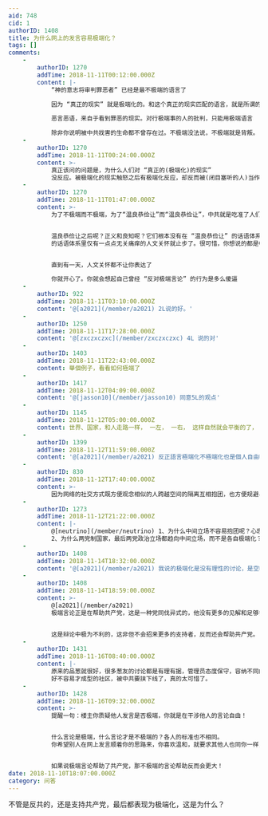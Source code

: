 ```yaml
---
aid: 748
cid: 1
authorID: 1408
title: 为什么网上的发言容易极端化？
tags: []
comments:
    -
        authorID: 1270
        addTime: 2018-11-11T00:12:00.000Z
        content: |-
            “神的意志将审判罪恶者” 已经是最不极端的语言了

            因为 “真正的现实” 就是极端化的。和这个真正的现实匹配的语言，就是所谓的极端化语言

            恶言恶语，来自于看到罪恶的现实。对行极端事的人的批判，只能用极端语言

            除非你说明被中共戕害的生命都不曾存在过。不极端没法说，不极端就是背叛。
    -
        authorID: 1270
        addTime: 2018-11-11T00:24:00.000Z
        content: >-
            真正该问的问题是，为什么人们对 “真正的(极端化)的现实”
            没反应。被极端化的现实触怒之后有极端化反应，却反而被(闭目塞听的人)当作是不正常的咯？
    -
        authorID: 1270
        addTime: 2018-11-11T01:47:00.000Z
        content: >-
            为了不极端而不极端，为了“温良恭俭让”而“温良恭俭让”，中共就是吃准了人们这个心理，才会造成今天的局面


            温良恭俭让之后呢？正义和良知呢？它们根本没有在 “温良恭俭让” 的话语体系了，“温良恭俭让”
            的话语体系里仅有一点点无关痛痒的人文关怀就止步了。很可惜，你想说的都是中共允许你说的，那就是根本戳不到点子上。


            直到有一天，人文关怀都不让你表达了  

            你就开心了。你就会想起自己曾经 “反对极端言论” 的行为是多么傻逼
    -
        authorID: 922
        addTime: 2018-11-11T03:10:00.000Z
        content: '@[a2021](/member/a2021) 2L说的好。'
    -
        authorID: 1250
        addTime: 2018-11-11T17:28:00.000Z
        content: '@[zxczxczxc](/member/zxczxczxc) 4L 说的对'
    -
        authorID: 1403
        addTime: 2018-11-11T22:43:00.000Z
        content: 舉個例子，看看如何極端了
    -
        authorID: 1417
        addTime: 2018-11-12T04:09:00.000Z
        content: '@[jasson10](/member/jasson10) 同意5L的观点'
    -
        authorID: 1145
        addTime: 2018-11-12T05:00:00.000Z
        content: 世界、国家，和人走路一样， 一左， 一右， 这样自然就会平衡的了， 没问题， 最大问题就和T共一样， 走路只走左面， 不摔跤才奇怪
    -
        authorID: 1399
        addTime: 2018-11-12T11:59:00.000Z
        content: '@[a2021](/member/a2021) 反正語言極端化不極端化也是個人自由啦'
    -
        authorID: 830
        addTime: 2018-11-12T17:40:00.000Z
        content: >-
            因为网络的社交方式既方便观念相似的人跨越空间的隔离互相抱团，也方便规避与自身观念相左的信息。持中间立场，观点不鲜明的人，多元性最显著的群体最难抱团，久而久之就形成正反馈。
    -
        authorID: 1273
        addTime: 2018-11-12T21:22:00.000Z
        content: |-
            @[neutrino](/member/neutrino) 1、为什么中间立场不容易抱团呢？心理学上有实验可以证明吗？  
            2、为什么两党制国家，最后两党政治立场都趋向中间立场，而不是各自极端化？
    -
        authorID: 1408
        addTime: 2018-11-14T18:32:00.000Z
        content: '@[a2021](/member/a2021) 我说的极端化是没有理性的讨论，是空喊口号式的那种。'
    -
        authorID: 1408
        addTime: 2018-11-14T18:59:00.000Z
        content: >-
            @[a2021](/member/a2021)
            极端言论正是在帮助共产党，这是一种党同伐异式的，他没有更多的见解和足够多的论据支持他的观点，相反，他根本就不列出论据，直接就列出论点！


            这是辩论中极为不利的，这非但不会招来更多的支持者，反而还会帮助共产党。
    -
        authorID: 1431
        addTime: 2018-11-16T08:40:00.000Z
        content: |-
            原来的品葱就很好，很多葱友的讨论都是有理有据，管理员态度保守，容纳不同的声音。  
            好不容易才成型的社区，被中共要挟下线了，真的太可惜了。
    -
        authorID: 1428
        addTime: 2018-11-16T09:32:00.000Z
        content: >-
            提醒一句：楼主你质疑他人发言是否极端，你就是在干涉他人的言论自由！


            什么言论是极端，什么言论才是不极端的？各人的标准也不相同。
            你希望别人在网上发言顺着你的思路来，你喜欢温和，就要求其他人也同你一样，这是没有道理的。每个人的经历也不相同，也许你经历过他们的事，就会变得一样极端。


            如果说极端言论帮助了共产党，那不极端的言论帮助反而会更大！
date: 2018-11-10T18:07:00.000Z
category: 问答
---
```


不管是反共的，还是支持共产党，最后都表现为极端化，这是为什么？
